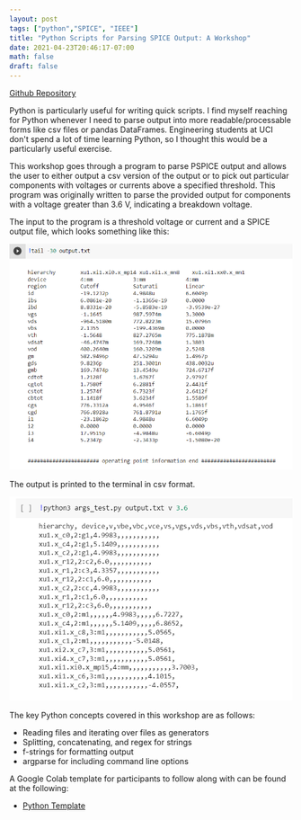 ```yaml
---
layout: post
tags: ["python","SPICE", "IEEE"]
title: "Python Scripts for Parsing SPICE Output: A Workshop"
date: 2021-04-23T20:46:17-07:00
math: false
draft: false
---
```

[Github Repository](https://github.com/ValenYamamoto/IEEE_Python_Workshop)

Python is particularly useful for writing quick scripts. I find myself reaching
for Python whenever I need to parse output into more readable/processable forms
like csv files or pandas DataFrames. Engineering students at UCI don't spend a
lot of time learning Python, so I thought this would be a particularly useful
exercise.

This workshop goes through a program to parse PSPICE output and allows the user
to either output a csv version of the output or to pick out particular
components with voltages or currents above a specified threshold. This program
was originally written to parse the provided output for components with a
voltage greater than 3.6 V, indicating a breakdown voltage.

The input to the program is a threshold voltage or current and a SPICE output
file, which looks something like this:

![SPICE Output](/images/spice_output.png)

The output is printed to the terminal in csv format. 

![SPICE CSV](/images/spice_csv.png)

The key Python concepts covered in this workshop are as follows:
* Reading files and iterating over files as generators
* Splitting, concatenating, and regex for strings
* f-strings for formatting output
* argparse for including command line options

A Google Colab template for participants to follow along with can be found at
the following:
* [Python Template](https://colab.research.google.com/drive/1SW3-krotbXJKfcejoYD3OCpK_Mn2YIXJ?usp=sharing)
